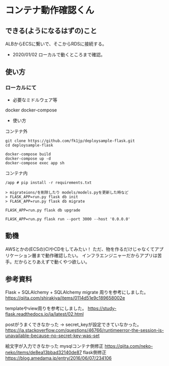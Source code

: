 コンテナ動作確認くん
===

## できる(ようになるはずの)こと

ALBからECSに繋いで、そこからRDSに接続する。

- 2020/01/02 ローカルで動くところまで確認。

## 使い方

### ローカルにて

- 必要なミドルウェア等

docker
docker-compose

- 使い方

コンテナ外
```
git clone https://github.com/fk1jp/deploysample-flask.git
cd deploysample-flask

docker-compose build
docker-compose up -d
docker-compose exec app sh
```

コンテナ内
```
/app # pip install -r requirements.txt 

> migrateions/を削除したり models/models.pyを更新した時など
> FLASK_APP=run.py flask db init
> FLASK_APP=run.py flask db migrate

FLASK_APP=run.py flask db upgrade

FLASK_APP=run.py flask run --port 3000 --host '0.0.0.0'
```

## 動機

AWSとかの(ECSの)CIやCDをしてみたい！
ただ、物を作るだけじゃなくてアプリケーション層まで動作確認したい。
インフラエンジニャーだからアプリは苦手。だからとりあえずで動くやつ欲しい。

## 参考資料

Flask + SQLAlchemy + SQLAlchemy migrate 周りを参考にしました。
https://qiita.com/shirakiya/items/0114d51e9c189658002e

templateやview周りを参考にしました。
https://study-flask.readthedocs.io/ja/latest/02.html

postがうまくできなかった -> secret_keyが設定できていなかった。
https://ja.stackoverflow.com/questions/46766/runtimeerror-the-session-is-unavailable-because-no-secret-key-was-set

絵文字が入力できなかった
mysqlコンテナ側修正 https://qiita.com/neko-neko/items/de8ea13bbad32140de87
flask側修正 https://blog.amedama.jp/entry/2016/06/07/234106

